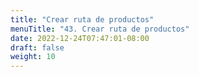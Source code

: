 ```yaml
---
title: "Crear ruta de productos"
menuTitle: "43. Crear ruta de productos"
date: 2022-12-24T07:47:01-08:00
draft: false
weight: 10
---
```

